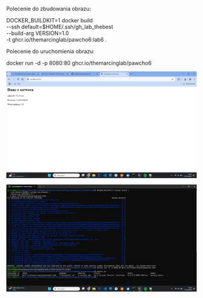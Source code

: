 Polecenie do zbudowania obrazu:


DOCKER_BUILDKIT=1 docker build \
  --ssh default=$HOME/.ssh/gh_lab_thebest \
  --build-arg VERSION=1.0 \
  -t ghcr.io/themarcinglab/pawcho6:lab6 .

Polecenie do uruchomienia obrazu:

docker run -d -p 8080:80 ghcr.io/themarcinglab/pawcho6


![Zrzut ekranu aplikacji](img.png)

![Zrzut ekranu aplikacji](wsl_screen.png)
